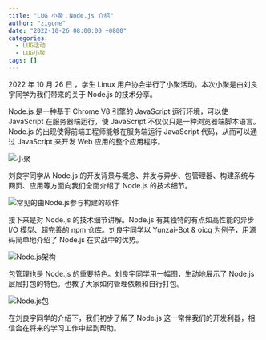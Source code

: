 ```yaml
---
title: "LUG 小聚：Node.js 介绍"
author: "zigone"
date: "2022-10-26 08:00:00 +0800"
categories:
  - LUG活动
  - LUG小聚
tags: []
---
```


2022 年 10 月 26 日 ，学生 Linux 用户协会举行了小聚活动。本次小聚是由刘良宇同学为我们带来的关于 Node.js 的技术分享。

Node.js 是一种基于 Chrome V8 引擎的 JavaScript 运行环境，可以使 JavaScript 在服务器端运行，使 JavaScript 不仅仅只是一种浏览器端脚本语言。Node.js 的出现使得前端工程师能够在服务端运行 JavaScript 代码，从而可以通过 JavaScript 来开发 Web 应用的整个应用程序。

![小聚](https://ftp.lug.ustc.edu.cn/weekly_party/2022.11.26_Node_js/picture/1.jpg)

刘良宇同学从 Node.js 的开发背景与概念、并发与异步、包管理器、构建系统与网页、应用等方面向我们全面介绍了 Node.js 的技术细节。

![常见的由Node.js参与构建的软件](https://ftp.lug.ustc.edu.cn/weekly_party/2022.11.26_Node_js/picture/2.jpg)

接下来是对 Node.js 的技术细节讲解。Node.js 有其独特的有点如高性能的异步 I/O 模型、超完善的 npm 仓库。刘良宇同学以 Yunzai-Bot & oicq 为例子，用源码简单地介绍了 Node.js 在实战中的优势。

![Node.js架构](https://ftp.lug.ustc.edu.cn/weekly_party/2022.11.26_Node_js/picture/3.jpg)

包管理也是 Node.js 的重要特色。刘良宇同学用一幅图，生动地展示了 Node.js 层层打包的特色。也教了大家如何管理依赖和自行打包。

![Node.js包](https://ftp.lug.ustc.edu.cn/weekly_party/2022.11.26_Node_js/picture/4.jpg)

在刘良宇同学的介绍下，我们初步了解了 Node.js 这一常伴我们的开发利器，相信会在将来的学习工作中起到帮助。
